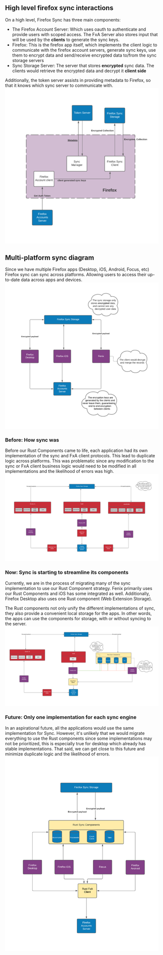 ## High level firefox sync interactions
On a high level, Firefox Sync has three main components:
- The Firefox Account Server: Which uses oauth to authenticate and provide users with scoped access. The FxA Server also stores input that will 
    be used by the **clients** to generate the sync keys.
- Firefox: This is the firefox app itself, which implements the client logic to communicate with the firefox account servers, generate sync keys,
    use them to encrypt data and send/receive encrypted data to/from the sync 
    storage servers
- Sync Storage Server: The server that stores **encrypted** sync data. The clients would retrieve the encrypted data and decrypt
    it **client side**

Additionally, the token server assists in providing metadata to Firefox, so that it knows which sync server to communicate with.
![Diagram showing on a high level, how Firefox sync interacts with Firefox Accounts and Sync Services](diagrams/high-level-sync-ecosystem.png)


## Multi-platform sync diagram
Since we have multiple Firefox apps (Desktop, iOS, Android, Focus, etc) Firefox sync can sync across platforms. Allowing users
to access their up-to-date data across apps and devices.
![Diagram showing how firefox sync is a multi-platform feature](diagrams/multi-platform-sync-diagram.png)


### Before: How sync was
Before our Rust Components came to life, each application had its own implementation of the sync and FxA client protocols.
This lead to duplicate logic across platforms. This was problematic since any modification to the sync or FxA client business logic
would need to be modified in all implementations and the likelihood of errors was high.
![Diagram showing how firefox sync used to be, with each platform having its own implementation](diagrams/before-cross-components.png)


### Now: Sync is starting to streamline its components
Currently, we are in the process of migrating many of the sync implementation to use our Rust Component strategy.
Fenix primarily uses our Rust Components and iOS has some integrated as well. Additionally, Firefox Desktop also uses
one Rust component (Web Extension Storage).

The Rust components not only unify the different implementations of sync, they also provide a convenient local storage for the apps.
In other words, the apps can use the components for storage, with or without syncing to the server.
![Diagram showing how firefox sync is now, with iOS and Fenix platform sharing some implementations](diagrams/now-cross-components.png)


### Future: Only one implementation for each sync engine
In an aspirational future, all the applications would use the same implementation for Sync.
However, it's unlikely that we would migrate everything to use the Rust components since some implementations 
may not be prioritized, this is especially true for desktop which already has stable implementations.
That said, we can get close to this future and minimize duplicate logic and the likelihood of errors.
![Diagram showing how firefox sync should be, with all platforms using one implementation](diagrams/future-cross-components.png)
